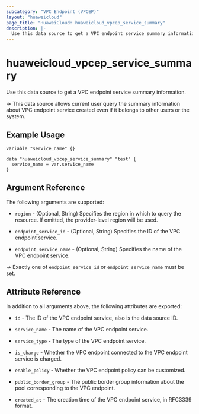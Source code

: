 ```yaml
---
subcategory: "VPC Endpoint (VPCEP)"
layout: "huaweicloud"
page_title: "HuaweiCloud: huaweicloud_vpcep_service_summary"
description: |-
  Use this data source to get a VPC endpoint service summary information.
---
```


# huaweicloud_vpcep_service_summary

Use this data source to get a VPC endpoint service summary information.

-> This data source allows current user query the summary information about VPC endpoint service created even if
  it belongs to other users or the system.

## Example Usage

```hcl
variable "service_name" {}

data "huaweicloud_vpcep_service_summary" "test" {
  service_name = var.service_name
}
```

## Argument Reference

The following arguments are supported:

* `region` - (Optional, String) Specifies the region in which to query the resource.
  If omitted, the provider-level region will be used.

* `endpoint_service_id` - (Optional, String) Specifies the ID of the VPC endpoint service.

* `endpoint_service_name` - (Optional, String) Specifies the name of the VPC endpoint service.

-> Exactly one of `endpoint_service_id` or `endpoint_service_name` must be set.

## Attribute Reference

In addition to all arguments above, the following attributes are exported:

* `id` - The ID of the VPC endpoint service, also is the data source ID.

* `service_name` - The name of the VPC endpoint service.

* `service_type` - The type of the VPC endpoint service.

* `is_charge` - Whether the VPC endpoint connected to the VPC endpoint service is charged.

* `enable_policy` - Whether the VPC endpoint policy can be customized.

* `public_border_group` - The public border group information about the pool corresponding to the VPC endpoint.

* `created_at` - The creation time of the VPC endpoint service, in RFC3339 format.
